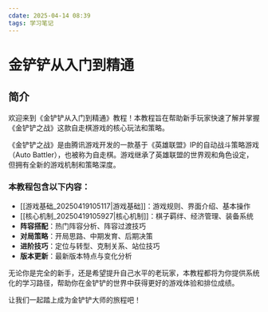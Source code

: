 ```yaml
---
cdate: 2025-04-14 08:39
tags: 学习笔记 
---
```


# 金铲铲从入门到精通

## 简介

欢迎来到《金铲铲从入门到精通》教程！本教程旨在帮助新手玩家快速了解并掌握《金铲铲之战》这款自走棋游戏的核心玩法和策略。

《金铲铲之战》是由腾讯游戏开发的一款基于《英雄联盟》IP的自动战斗策略游戏（Auto Battler），也被称为自走棋。游戏继承了英雄联盟的世界观和角色设定，但拥有全新的游戏机制和策略深度。

### 本教程包含以下内容：

- [[游戏基础_20250419105117|游戏基础]]：游戏规则、界面介绍、基本操作
- [[核心机制_20250419105927|核心机制]]：棋子羁绊、经济管理、装备系统
- **阵容搭配**：热门阵容分析、阵容过渡技巧
- **对局策略**：开局思路、中期发育、后期决策
- **进阶技巧**：定位与转型、克制关系、站位技巧
- **版本更新**：最新版本特点与变化分析

无论你是完全的新手，还是希望提升自己水平的老玩家，本教程都将为你提供系统化的学习路径，帮助你在金铲铲的世界中获得更好的游戏体验和排位成绩。

让我们一起踏上成为金铲铲大师的旅程吧！
